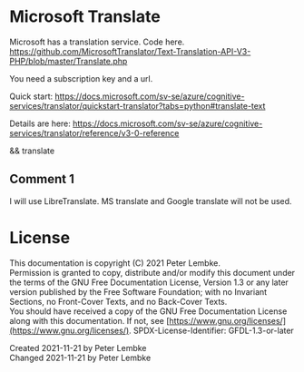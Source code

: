 # Microsoft Translate
Microsoft has a translation service.
Code here. https://github.com/MicrosoftTranslator/Text-Translation-API-V3-PHP/blob/master/Translate.php

You need a subscription key and a url.

Quick start: https://docs.microsoft.com/sv-se/azure/cognitive-services/translator/quickstart-translator?tabs=python#translate-text

Details are here: https://docs.microsoft.com/sv-se/azure/cognitive-services/translator/reference/v3-0-reference

&& translate

## Comment 1
I will use LibreTranslate. MS translate and Google translate will not be used.

# License
This documentation is copyright (C) 2021 Peter Lembke.  
Permission is granted to copy, distribute and/or modify this document under the terms of the GNU Free Documentation License, Version 1.3 or any later version published by the Free Software Foundation; with no Invariant Sections, no Front-Cover Texts, and no Back-Cover Texts.  
You should have received a copy of the GNU Free Documentation License along with this documentation. If not, see [https://www.gnu.org/licenses/](https://www.gnu.org/licenses/).  SPDX-License-Identifier: GFDL-1.3-or-later

Created 2021-11-21 by Peter Lembke  
Changed 2021-11-21 by Peter Lembke  
